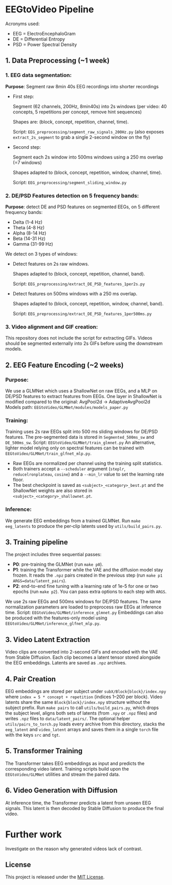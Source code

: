 # EEGtoVideo Pipeline
Acronyms used:
- EEG = ElectroEncephaloGram
- DE = Differential Entropy
- PSD = Power Spectral Density

## 1. Data Preprocessing (~1 week)
### 1. EEG data segmentation:

**Purpose**: Segment raw 8min 40s EEG recordings into shorter recordings

- First step:

  Segment (62 channels, 200Hz, 8min40s) into 2s windows (per video: 40 concepts, 5 repetitions per concept, remove hint sequences)

  Shapes are: (block, concept, repetition, channel, time).

  Script: `EEG_preprocessing/segment_raw_signals_200Hz.py`
  (also exposes `extract_2s_segment` to grab a single 2-second window on the fly)

- Second step:

  Segment each 2s window into 500ms windows using a 250 ms overlap (=7 windows)

  Shapes adapted to (block, concept, repetition, window, channel, time).

  Script: `EEG_preprocessing/segment_sliding_window.py`

### 2. DE/PSD Features detection on 5 frequency bands:

**Purpose**: detect DE and PSD features on segmented EEGs, on 5 different frequency bands:

- Delta (1-4 Hz)
- Theta (4-8 Hz)
- Alpha (8-14 Hz)
- Beta (14-31 Hz)
- Gamma (31-99 Hz)

We detect on 3 types of windows:

- Detect features on 2s raw windows.

  Shapes adapted to (block, concept, repetition, channel, band).

  Script: `EEG_preprocessing/extract_DE_PSD_features_1per2s.py`

- Detect features on 500ms windows with a 250 ms overlap.

  Shapes adapted to (block, concept, repetition, window, channel, band).

  Script: `EEG_preprocessing/extract_DE_PSD_features_1per500ms.py`

### 3. Video alignment and GIF creation:

This repository does not include the script for extracting GIFs. Videos should be segmented externally into 2s GIFs before using the downstream models.

## 2. EEG Feature Encoding (~2 weeks)
### Purpose:
We use a GLMNet which uses a ShallowNet on raw EEGs, and a MLP on DE/PSD features to extract features from EEGs.
One layer in ShallowNet is modified compared to the original: AvgPool2d -> AdaptiveAvgPool2d
Models path: `EEGtoVideo/GLMNet/modules/models_paper.py`

### Training:
Training uses 2s raw EEGs split into 500 ms sliding windows for DE/PSD features.
The pre-segmented data is stored in `Segmented_500ms_sw` and `DE_500ms_sw`.
Script: `EEGtoVideo/GLMNet/train_glmnet.py`
An alternative, lighter model relying only on spectral features can be trained with `EEGtoVideo/GLMNet/train_glfnet_mlp.py`.
- Raw EEGs are normalized per channel using the training split statistics.
- Both trainers accept a `--scheduler` argument (`steplr`, `reducelronplateau`, `cosine`) and a `--min_lr` value to set the learning rate floor.
- The best checkpoint is saved as `<subject>_<category>_best.pt` and the ShallowNet weights are also stored in `<subject>_<category>_shallownet.pt`.

### Inference:
We generate EEG embeddings from a trained GLMNet. Run `make eeg_latents` to
produce the per‑clip latents used by `utils/build_pairs.py`.
## 3. Training pipeline
The project includes three sequential passes:
- **P0**: pre-training the GLMNet (run `make p0`).
- **P1**: training the Transformer while the VAE and the diffusion model stay frozen. It reads the `.npz` pairs created in the previous step (run `make p1 ARGS=data/latent_pairs`).
- **P2**: end-to-end fine tuning with a learning rate of 1e-5 for one or two epochs (run `make p2`).
You can pass extra options to each step with `ARGS`.

We use 2s raw EEGs and 500ms windows for DE/PSD features.
The same normalization parameters are loaded to preprocess raw EEGs at inference time.
Script: `EEGtoVideo/GLMNet/inference_glmnet.py`
Embeddings can also be produced with the features-only model using `EEGtoVideo/GLMNet/inference_glfnet_mlp.py`.

## 3. Video Latent Extraction
Video clips are converted into 2-second GIFs and encoded with the VAE from Stable Diffusion. Each clip becomes a latent tensor stored alongside the EEG embeddings. Latents are saved as `.npz` archives.

## 4. Pair Creation
EEG embeddings are stored per subject under `subX/Block{block}/index.npy` where
`index = 5 * concept + repetition` (indices 1–200 per block). Video latents share the
same `Block{block}/index.npy` structure without the subject prefix. Run `make pairs` to
call `utils/build_pairs.py`, which drops the subject level, aligns both sets of
latents (from `.npy` or `.npz` files) and writes `.npz` files to `data/latent_pairs/`.
The optional helper `utils/pairs_to_torch.py` loads every archive from this directory,
stacks the `eeg_latent` and `video_latent` arrays and saves them in a single
`torch` file with the keys `src` and `tgt`.

## 5. Transformer Training
The Transformer takes EEG embeddings as input and predicts the corresponding video latent. Training scripts build upon the `EEGtoVideo/GLMNet` utilities and stream the paired data.

## 6. Video Generation with Diffusion
At inference time, the Transformer predicts a latent from unseen EEG signals. This latent is then decoded by Stable Diffusion to produce the final video.

# Further work
Investigate on the reason why generated videos lack of contrast.

## License
This project is released under the [MIT License](LICENSE).
